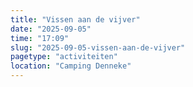 ```yaml
---
title: "Vissen aan de vijver"
date: "2025-09-05"
time: "17:09"
slug: "2025-09-05-vissen-aan-de-vijver"
pagetype: "activiteiten"
location: "Camping Denneke"
---
```




